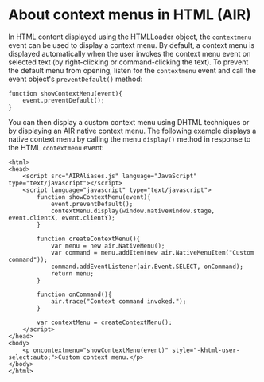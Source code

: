 # About context menus in HTML (AIR)

<div>

In HTML content displayed using the HTMLLoader object, the `contextmenu` event
can be used to display a context menu. By default, a context menu is displayed
automatically when the user invokes the context menu event on selected text (by
right-clicking or command-clicking the text). To prevent the default menu from
opening, listen for the `contextmenu` event and call the event object's
`preventDefault()` method:

    function showContextMenu(event){
    	event.preventDefault();
    }

You can then display a custom context menu using DHTML techniques or by
displaying an AIR native context menu. The following example displays a native
context menu by calling the menu `display()` method in response to the HTML
`contextmenu` event:

    <html>
    <head>
    	<script src="AIRAliases.js" language="JavaScript" type="text/javascript"></script>
    	<script language="javascript" type="text/javascript">
    		function showContextMenu(event){
    			event.preventDefault();
    			contextMenu.display(window.nativeWindow.stage, event.clientX, event.clientY);
    		}

    		function createContextMenu(){
    			var menu = new air.NativeMenu();
    			var command = menu.addItem(new air.NativeMenuItem("Custom command"));
    			command.addEventListener(air.Event.SELECT, onCommand);
    			return menu;
    		}

    		function onCommand(){
    			air.trace("Context command invoked.");
    		}

    		var contextMenu = createContextMenu();
    	</script>
    </head>
    <body>
    	<p oncontextmenu="showContextMenu(event)" style="-khtml-user-select:auto;">Custom context menu.</p>
    </body>
    </html>

</div>

<div>

<div>

</div>

</div>
